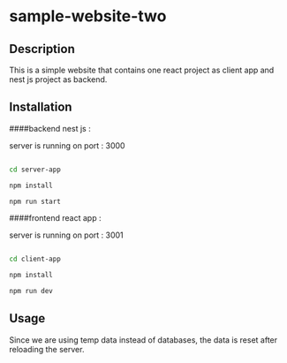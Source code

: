 # sample-website-two

## Description
This is a simple website that contains one react project as client app and nest js project as backend.

## Installation



####backend nest js :

server is running on port : 3000

```bash

cd server-app

npm install

npm run start

```

####frontend react app :

server is running on port : 3001

```bash

cd client-app

npm install

npm run dev

```

## Usage

Since we are using temp data instead of databases, the data is reset after reloading the server.
